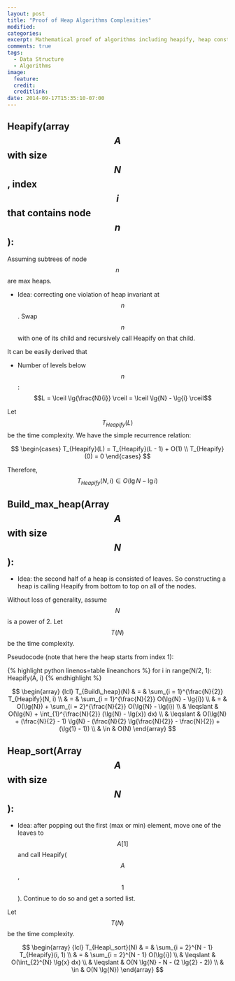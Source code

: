 ```yaml
---
layout: post
title: "Proof of Heap Algorithms Complexities"
modified:
categories:
excerpt: Mathematical proof of algorithms including heapify, heap construction and heap sort
comments: true
tags:
  - Data Structure
  - Algorithms
image:
  feature:
  credit:
  creditlink:
date: 2014-09-17T15:35:10-07:00
---
```


## Heapify(array $$A$$ with size $$N$$, index $$i$$ that contains node $$n$$):

Assuming subtrees of node $$n$$ are max heaps.

+ Idea: correcting one violation of heap invariant at $$n$$. Swap $$n$$ with one of its child and recursively call Heapify on that child.

It can be easily derived that

+ Number of levels below $$n$$: $$L = \lceil \lg{\frac{N}{i}} \rceil = \lceil \lg{N} - \lg{i} \rceil$$

Let $$T_{Heapify}(L)$$ be the time complexity. We have the simple recurrence relation:

$$
\begin{cases}
    T_{Heapify}(L) = T_{Heapify}(L - 1) + O(1) \\
    T_{Heapify}(0) = 0
\end{cases}
$$

Therefore, $$T_{Heapify}(N, i) \in O(\lg{N} - \lg{i})$$

## Build_max_heap(Array $$A$$ with size $$N$$):

+ Idea: the second half of a heap is consisted of leaves. So constructing a heap is calling Heapify from bottom to top on all of the nodes.

Without loss of generality, assume $$N$$ is a power of 2. Let $$T(N)$$ be the time complexity.

Pseudocode (note that here the heap starts from index 1):

{% highlight python linenos=table lineanchors %}
for i in range(N/2, 1):
    Heapify(A, i)
{% endhighlight %}

$$
\begin{array} {lcl}
T_{Build\_heap}(N) & = & \sum_{i = 1}^{\frac{N}{2}} T_{Heapify}(N, i) \\
                   & = & \sum_{i = 1}^{\frac{N}{2}} O(\lg{N} - \lg{i}) \\
                   & = & O(\lg{N}) + \sum_{i = 2}^{\frac{N}{2}} O(\lg{N} - \lg{i}) \\
                   & \leqslant & O(\lg{N} + \int_{1}^{\frac{N}{2}} (\lg{N} - \lg{x}) dx) \\
                   & \leqslant & O(\lg{N} + (\frac{N}{2} - 1) \lg{N} - (\frac{N}{2} \lg{\frac{N}{2}} - \frac{N}{2}) + (\lg{1} - 1)) \\
                   & \in & O(N)
\end{array}
$$

## Heap_sort(Array $$A$$ with size $$N$$):

+ Idea: after popping out the first (max or min) element, move one of the leaves to $$A[1]$$ and call Heapify($$A$$, $$1$$). Continue to do so and get a sorted list.

Let $$T(N)$$ be the time complexity.

$$
\begin{array} {lcl}
T_{Heap\_sort}(N) & = & \sum_{i = 2}^{N - 1} T_{Heapify}(i, 1) \\
                  & = & \sum_{i = 2}^{N - 1} O(\lg{i}) \\
                  & \leqslant & O(\int_{2}^{N} \lg{x} dx) \\
                  & \leqslant & O(N \lg{N} - N - (2 \lg{2} - 2)) \\
                  & \in & O(N \lg{N})
\end{array}
$$
